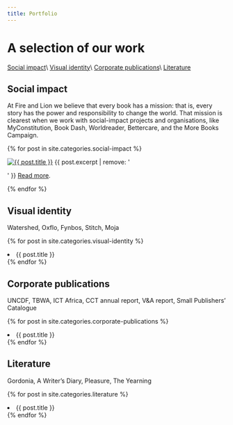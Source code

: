 ```yaml
---
title: Portfolio
---
```


# A selection of our work

[Social impact](#social-impact)\\
[Visual identity](#visual-identity)\\
[Corporate publications](#corporate-publications)\\
[Literature](#literature)

## Social impact

At Fire and Lion we believe that every book has a mission: that is, every story has the power and responsibility to change the world. That mission is clearest when we work with social-impact projects and organisations, like MyConstitution, Book Dash, Worldreader, Bettercare, and the More Books Campaign.

{% for post in site.categories.social-impact %}
<p class="portfolio-excerpt">
<a href="{{ post.url }}" title="{{ post.title }}">
<img src="../images/{{ post.image }}" alt="{{ post.title }}" class="thumbnail"></a>
{{ post.excerpt | remove: '<p>' }} <a href="{{ post.url }}" title="{{ post.title }}">Read more</a>.
</p>
{% endfor %}

## Visual identity

Watershed, Oxflo, Fynbos, Stitch, Moja

{% for post in site.categories.visual-identity %}
    <li>{{ post.title }}</li>
{% endfor %}

## Corporate publications

UNCDF, TBWA, ICT Africa, CCT annual report, V&A report, Small Publishers’ Catalogue

{% for post in site.categories.corporate-publications %}
    <li>{{ post.title }}</li>
{% endfor %}

## Literature

Gordonia, A Writer’s Diary, Pleasure, The Yearning

{% for post in site.categories.literature %}
    <li>{{ post.title }}</li>
{% endfor %}

